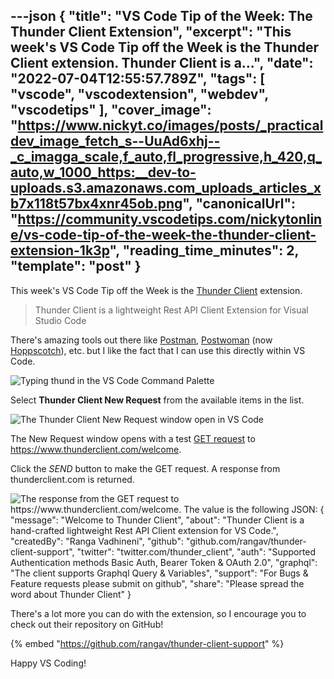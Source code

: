 ---json
{
  "title": "VS Code Tip of the Week: The Thunder Client Extension",
  "excerpt": "This week's VS Code Tip off the Week is the Thunder Client extension.   Thunder Client is a...",
  "date": "2022-07-04T12:55:57.789Z",
  "tags": [
    "vscode",
    "vscodextension",
    "webdev",
    "vscodetips"
  ],
  "cover_image": "https://www.nickyt.co/images/posts/_practicaldev_image_fetch_s--UuAd6xhj--_c_imagga_scale,f_auto,fl_progressive,h_420,q_auto,w_1000_https:__dev-to-uploads.s3.amazonaws.com_uploads_articles_xb7x118t57bx4xnr45ob.png",
  "canonicalUrl": "https://community.vscodetips.com/nickytonline/vs-code-tip-of-the-week-the-thunder-client-extension-1k3p",
  "reading_time_minutes": 2,
  "template": "post"
}
---

This week's VS Code Tip off the Week is the [Thunder Client](https://marketplace.visualstudio.com/items?itemName=rangav.vscode-thunder-client) extension.

> Thunder Client is a lightweight Rest API Client Extension for Visual Studio Code

There's amazing tools out there like [Postman](https://www.postman.com/), [Postwoman](https://dev.to/liyasthomas/postwoman-is-changing-name-igp) (now [Hoppscotch](https://hoppscotch.io/)), etc. but I like the fact that I can use this directly within VS Code.

![Typing thund in the VS Code Command Palette](https://www.nickyt.co/images/posts/_uploads_articles_w3v74xjb4da0pyeixmcq.png)
 
Select **Thunder Client New Request** from the available items in the list.

![The Thunder Client New Request window open in VS Code](https://www.nickyt.co/images/posts/_uploads_articles_ampt9xmx8rrm6036eg1a.png)

The New Request window opens with a test [GET request](https://developer.mozilla.org/en-US/docs/Web/HTTP/Methods/GET) to https://www.thunderclient.com/welcome.

Click the *SEND* button to make the GET request. A response from thunderclient.com is returned.

![The response from the GET request to https://www.thunderclient.com/welcome. The value is the following JSON: {
  "message": "Welcome to Thunder Client",
  "about": "Thunder Client is a hand-crafted lightweight Rest API Client extension for VS Code.",
  "createdBy": "Ranga Vadhineni",
  "github": "github.com/rangav/thunder-client-support",
  "twitter": "twitter.com/thunder_client",
  "auth": "Supported Authentication methods Basic Auth, Bearer Token & OAuth 2.0",
  "graphql": "The client supports Graphql Query & Variables",
  "support": "For Bugs & Feature requests please submit on github",
  "share": "Please spread the word about Thunder Client"
}](https://community.vscodetips.com/uploads/articles/ic9loinj56tpmh56mj6g.png)

There's a lot more you can do with the extension, so I encourage you to check out their repository on GitHub!

{% embed "https://github.com/rangav/thunder-client-support" %}

Happy VS Coding!
